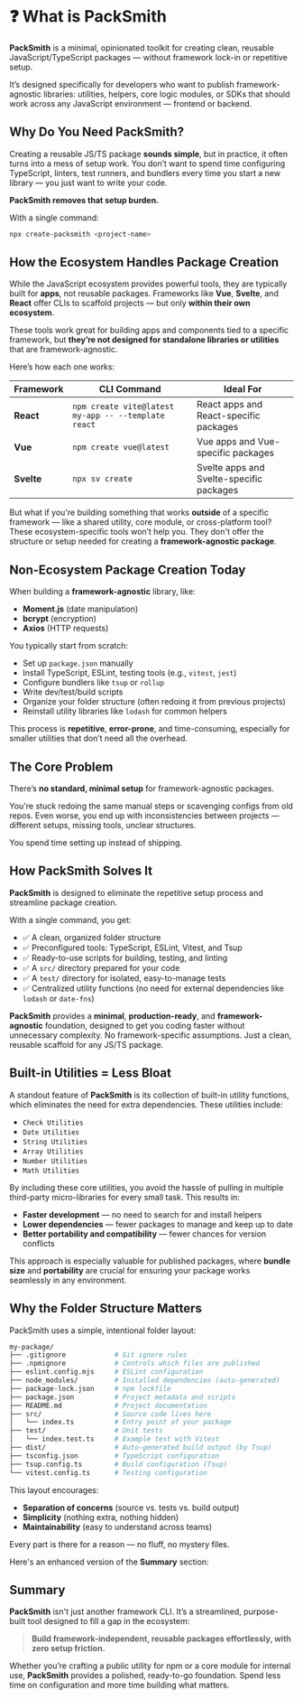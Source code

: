 # ❓ What is PackSmith

**PackSmith** is a minimal, opinionated toolkit for creating clean, reusable JavaScript/TypeScript packages — without framework lock-in or repetitive setup.

It’s designed specifically for developers who want to publish framework-agnostic libraries: utilities, helpers, core logic modules, or SDKs that should work across any JavaScript environment — frontend or backend.

## Why Do You Need PackSmith?

Creating a reusable JS/TS package **sounds simple**, but in practice, it often turns into a mess of setup work. You don’t want to spend time configuring TypeScript, linters, test runners, and bundlers every time you start a new library — you just want to write your code.

**PackSmith removes that setup burden.**

With a single command:

```bash
npx create-packsmith <project-name>
```

## How the Ecosystem Handles Package Creation

While the JavaScript ecosystem provides powerful tools, they are typically built for **apps**, not reusable packages. Frameworks like **Vue**, **Svelte**, and **React** offer CLIs to scaffold projects — but only **within their own ecosystem**.

These tools work great for building apps and components tied to a specific framework, but **they’re not designed for standalone libraries or utilities** that are framework-agnostic.

Here’s how each one works:

| Framework  | CLI Command                                         | Ideal For                                     |
| ---------- | --------------------------------------------------- | --------------------------------------------- |
| **React**  | `npm create vite@latest my-app -- --template react` | React apps and React-specific packages       |
| **Vue**    | `npm create vue@latest`                             | Vue apps and Vue-specific packages  |
| **Svelte** | `npx sv create`                                     | Svelte apps and Svelte-specific packages         |


But what if you're building something that works **outside** of a specific framework — like a shared utility, core module, or cross-platform tool? These ecosystem-specific tools won’t help you. They don't offer the structure or setup needed for creating a **framework-agnostic package**.

## Non-Ecosystem Package Creation Today

When building a **framework-agnostic** library, like:

* **Moment.js** (date manipulation)
* **bcrypt** (encryption)
* **Axios** (HTTP requests)

You typically start from scratch:

* Set up `package.json` manually
* Install TypeScript, ESLint, testing tools (e.g., `vitest`, `jest`)
* Configure bundlers like `tsup` or `rollup`
* Write dev/test/build scripts
* Organize your folder structure (often redoing it from previous projects)
* Reinstall utility libraries like `lodash` for common helpers

This process is **repetitive**, **error-prone**, and time-consuming, especially for smaller utilities that don’t need all the overhead.

## The Core Problem

There’s **no standard, minimal setup** for framework-agnostic packages.

You're stuck redoing the same manual steps or scavenging configs from old repos. Even worse, you end up with inconsistencies between projects — different setups, missing tools, unclear structures.

You spend time setting up instead of shipping.

## How PackSmith Solves It
**PackSmith** is designed to eliminate the repetitive setup process and streamline package creation.

With a single command, you get:

- ✅ A clean, organized folder structure
- ✅ Preconfigured tools: TypeScript, ESLint, Vitest, and Tsup
- ✅ Ready-to-use scripts for building, testing, and linting
- ✅ A `src/` directory prepared for your code
- ✅ A `test/` directory for isolated, easy-to-manage tests
- ✅ Centralized utility functions (no need for external dependencies like `lodash` or `date-fns`)

**PackSmith** provides a **minimal**, **production-ready**, and **framework-agnostic** foundation, designed to get you coding faster without unnecessary complexity. No framework-specific assumptions. Just a clean, reusable scaffold for any JS/TS package.

## Built-in Utilities = Less Bloat

A standout feature of **PackSmith** is its collection of built-in utility functions, which eliminates the need for extra dependencies. These utilities include:

* `Check Utilities`
* `Date Utilities`
* `String Utilities`
* `Array Utilities`
* `Number Utilities`
* `Math Utilities`

By including these core utilities, you avoid the hassle of pulling in multiple third-party micro-libraries for every small task. This results in:

* **Faster development** — no need to search for and install helpers
* **Lower dependencies** — fewer packages to manage and keep up to date
* **Better portability and compatibility** — fewer chances for version conflicts

This approach is especially valuable for published packages, where **bundle size** and **portability** are crucial for ensuring your package works seamlessly in any environment.

## Why the Folder Structure Matters

PackSmith uses a simple, intentional folder layout:

```bash
my-package/
├── .gitignore            # Git ignore rules
├── .npmignore            # Controls which files are published
├── eslint.config.mjs     # ESLint configuration
├── node_modules/         # Installed dependencies (auto-generated)
├── package-lock.json     # npm lockfile
├── package.json          # Project metadata and scripts
├── README.md             # Project documentation
├── src/                  # Source code lives here
│   └── index.ts          # Entry point of your package
├── test/                 # Unit tests
│   └── index.test.ts     # Example test with Vitest
├── dist/                 # Auto-generated build output (by Tsup)
├── tsconfig.json         # TypeScript configuration
├── tsup.config.ts        # Build configuration (Tsup)
└── vitest.config.ts      # Testing configuration

```

This layout encourages:

* **Separation of concerns** (source vs. tests vs. build output)
* **Simplicity** (nothing extra, nothing hidden)
* **Maintainability** (easy to understand across teams)

Every part is there for a reason — no fluff, no mystery files.

Here's an enhanced version of the **Summary** section:

## Summary

**PackSmith** isn't just another framework CLI. It’s a streamlined, purpose-built tool designed to fill a gap in the ecosystem:

> **Build framework-independent, reusable packages effortlessly, with zero setup friction.**

Whether you’re crafting a public utility for npm or a core module for internal use, **PackSmith** provides a polished, ready-to-go foundation. Spend less time on configuration and more time building what matters.
